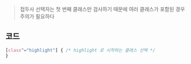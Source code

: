 ---
---

> 접두사 선택자는 첫 번째 클래스만 검사하기 때문에 여러 클래스가 포함된 경우 주의가 필요하다

## 코드
```css
[class^="highlight"] { /* highlight 로 시작하는 클래스 선택 */
}
```